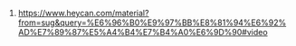 1. https://www.heycan.com/material?from=sug&query=%E6%96%B0%E9%97%BB%E8%81%94%E6%92%AD%E7%89%87%E5%A4%B4%E7%B4%A0%E6%9D%90#video
